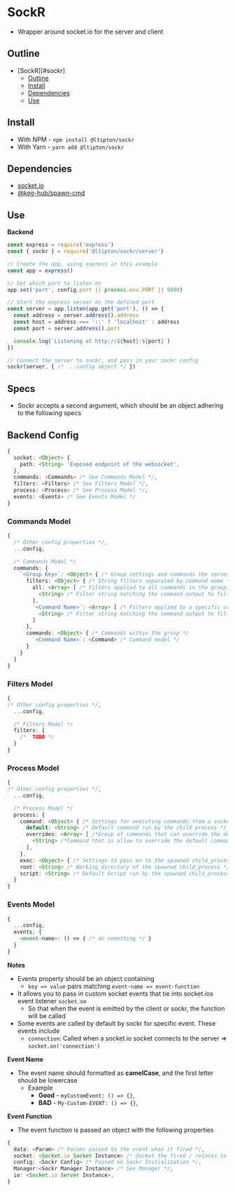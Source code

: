 # SockR
* Wrapper around socket.io for the server and client

## Outline
- [SockR][#sockr]
  - [Outline](#outline)
  - [Install](#install)
  - [Dependencies](#dependencies)
  - [Use](#use)

## Install
* With NPM - `npm install @ltipton/sockr`
* With Yarn - `yarn add @ltipton/sockr`

## Dependencies
* [socket.io](https://www.npmjs.com/package/socket.io)
* [@keg-hub/spawn-cmd](https://www.npmjs.com/package/@keg-hub/spawn-cmd)

## Use
**Backend**
```js
const express = require('express')
const { sockr } = require('@ltipton/sockr/server')

// Create the app, using express in this example
const app = express()

// Set which port to listen on
app.set('port', config.port || process.env.PORT || 9090)

// Start the express server on the defined port
const server = app.listen(app.get('port'), () => {
  const address = server.address().address
  const host = address === '::' ? 'localhost' : address
  const port = server.address().port

  console.log(`Listening at http://${host}:${port}`)
})

// Connect the server to sockr, and pass in your sockr config
sockr(server, { /* ...config object */ })

```

## Specs
* Sockr accepts a second argument, which should be an object adhering to the following specs

## Backend Config
```ts
{
  socket: <Object> {
    path: <String> 'Exposed endpoint of the websocket',
  },
  commands: <Commands> /* See Commands Model */,
  filters: <Filters> /* See Filters Model */,
  process: <Process> /* See Process Model */,
  events: <Events> /* See Events Model */
}
```
### Commands Model
```ts
{
  /* Other config properties */,
  ...config,

  /* Commands Model */
  commands: {
    `<Group Key>`: <Object> { /* Group settings and commands the server is allowed to run */
      filters: <Object> { /* String filters separated by command name */
        all: <Array> [ /* Filters applied to all commands in the group */
          <String> /* Filter string matching the command output to filter out */
        ],
        `<Command Name>`: <Array> [ /* Filters applied to a specific command */
          <String> /* Filter string matching the command output to filter out */
        ]
      },
      commands: <Object> { /* Commands within the group */
        `<Command Name>`: <Command> /* Command model */
      }
    }
  }
}
```

### Filters Model
```ts
{
/* Other config properties */,
  ...config,

  /* Filters Model */
  filters: {
    /*  TODO */
  }
}
```

### Process Model
```ts
{
/* Other config properties */,
  ...config,

  /* Process Model */
  process: {
    command: <Object> { /* Settings for executing commands from a socket request */
      default: <String> /* Default command run by the child process */ ('/bin/bash'),
      overrides: <Array> [ /*Group of commands that can override the default*/
        <String> /*Command that is allow to override the default command*/
      ],
    },
    exec: <Object> { /* Settings to pass on to the spawned child_process */ },
    root: <String> /* Working directory of the spawned child_process */ (process.cwd()),
    script: <String> /* Default Script run by the spawned child_process */ (scripts/exec.sh),
  }
}
```

### Events Model
```ts
{
  ...config,
  events: {
    <event-name>: () => { /* do something */ }
  }
}
```
**Notes**
* Events property should be an object containing
  * `key => value` pairs matching `event-name => event-function`
* It allows you to pass in custom socket events that tie into socket.ios event listener `socket.on`
  * So that when the event is emitted by the client or sockr, the function will be called
* Some events are called by default by sockr for specific event. These events include
  * `connection`: Called when a socket.io socket connects to the server => `socket.on('connection')`

**Event Name**
* The event name should formatted as **camelCase**, and the first letter should be lowercase
  * Example
    * **Good** - `myCustomEvent: () => {}`,
    * **BAD** - `My-Custom-EVENT: () => {}`,

**Event Function**
* The event function is passed an object with the following properties
```ts
{
  data: <Param> /* Params passed to the event when it fired */,
  socket: <Socket.io Socket Instance> /* Socket the fired / relates to the event */,
  config: <Sockr Config> /* Passed on Sockr Initialization */,
  Manager:<Sockr Manager Instance> /* See Manager */,
  io: <Socket.io Server Instance>,
}
```